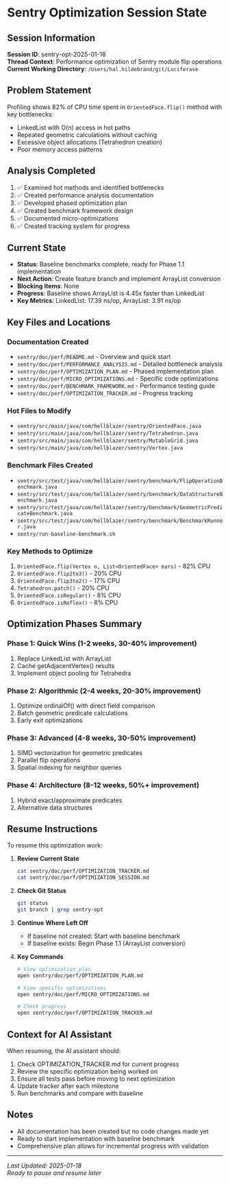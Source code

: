 # Sentry Optimization Session State

## Session Information
**Session ID**: sentry-opt-2025-01-18  
**Thread Context**: Performance optimization of Sentry module flip operations  
**Current Working Directory**: `/Users/hal.hildebrand/git/Luciferase`

## Problem Statement
Profiling shows 82% of CPU time spent in `OrientedFace.flip()` method with key bottlenecks:
- LinkedList with O(n) access in hot paths
- Repeated geometric calculations without caching
- Excessive object allocations (Tetrahedron creation)
- Poor memory access patterns

## Analysis Completed
1. ✅ Examined hot methods and identified bottlenecks
2. ✅ Created performance analysis documentation
3. ✅ Developed phased optimization plan
4. ✅ Created benchmark framework design
5. ✅ Documented micro-optimizations
6. ✅ Created tracking system for progress

## Current State
- **Status**: Baseline benchmarks complete, ready for Phase 1.1 implementation
- **Next Action**: Create feature branch and implement ArrayList conversion
- **Blocking Items**: None
- **Progress**: Baseline shows ArrayList is 4.45x faster than LinkedList
- **Key Metrics**: LinkedList: 17.39 ns/op, ArrayList: 3.91 ns/op

## Key Files and Locations

### Documentation Created
- `sentry/doc/perf/README.md` - Overview and quick start
- `sentry/doc/perf/PERFORMANCE_ANALYSIS.md` - Detailed bottleneck analysis
- `sentry/doc/perf/OPTIMIZATION_PLAN.md` - Phased implementation plan
- `sentry/doc/perf/MICRO_OPTIMIZATIONS.md` - Specific code optimizations
- `sentry/doc/perf/BENCHMARK_FRAMEWORK.md` - Performance testing guide
- `sentry/doc/perf/OPTIMIZATION_TRACKER.md` - Progress tracking

### Hot Files to Modify
- `sentry/src/main/java/com/hellblazer/sentry/OrientedFace.java`
- `sentry/src/main/java/com/hellblazer/sentry/Tetrahedron.java`
- `sentry/src/main/java/com/hellblazer/sentry/MutableGrid.java`
- `sentry/src/main/java/com/hellblazer/sentry/Vertex.java`

### Benchmark Files Created
- `sentry/src/test/java/com/hellblazer/sentry/benchmark/FlipOperationBenchmark.java`
- `sentry/src/test/java/com/hellblazer/sentry/benchmark/DataStructureBenchmark.java`
- `sentry/src/test/java/com/hellblazer/sentry/benchmark/GeometricPredicateBenchmark.java`
- `sentry/src/test/java/com/hellblazer/sentry/benchmark/BenchmarkRunner.java`
- `sentry/run-baseline-benchmark.sh`

### Key Methods to Optimize
1. `OrientedFace.flip(Vertex n, List<OrientedFace> ears)` - 82% CPU
2. `OrientedFace.flip2to3()` - 20% CPU
3. `OrientedFace.flip3to2()` - 17% CPU
4. `Tetrahedron.patch()` - 20% CPU
5. `OrientedFace.isRegular()` - 8% CPU
6. `OrientedFace.isReflex()` - 8% CPU

## Optimization Phases Summary

### Phase 1: Quick Wins (1-2 weeks, 30-40% improvement)
1. Replace LinkedList with ArrayList
2. Cache getAdjacentVertex() results
3. Implement object pooling for Tetrahedra

### Phase 2: Algorithmic (2-4 weeks, 20-30% improvement)
1. Optimize ordinalOf() with direct field comparison
2. Batch geometric predicate calculations
3. Early exit optimizations

### Phase 3: Advanced (4-8 weeks, 30-50% improvement)
1. SIMD vectorization for geometric predicates
2. Parallel flip operations
3. Spatial indexing for neighbor queries

### Phase 4: Architecture (8-12 weeks, 50%+ improvement)
1. Hybrid exact/approximate predicates
2. Alternative data structures

## Resume Instructions

To resume this optimization work:

1. **Review Current State**
   ```bash
   cat sentry/doc/perf/OPTIMIZATION_TRACKER.md
   cat sentry/doc/perf/OPTIMIZATION_SESSION.md
   ```

2. **Check Git Status**
   ```bash
   git status
   git branch | grep sentry-opt
   ```

3. **Continue Where Left Off**
   - If baseline not created: Start with baseline benchmark
   - If baseline exists: Begin Phase 1.1 (ArrayList conversion)

4. **Key Commands**
   ```bash
   # View optimization plan
   open sentry/doc/perf/OPTIMIZATION_PLAN.md
   
   # View specific optimizations
   open sentry/doc/perf/MICRO_OPTIMIZATIONS.md
   
   # Check progress
   open sentry/doc/perf/OPTIMIZATION_TRACKER.md
   ```

## Context for AI Assistant

When resuming, the AI assistant should:
1. Check OPTIMIZATION_TRACKER.md for current progress
2. Review the specific optimization being worked on
3. Ensure all tests pass before moving to next optimization
4. Update tracker after each milestone
5. Run benchmarks and compare with baseline

## Notes
- All documentation has been created but no code changes made yet
- Ready to start implementation with baseline benchmark
- Comprehensive plan allows for incremental progress with validation

---
*Last Updated: 2025-01-18*  
*Ready to pause and resume later*